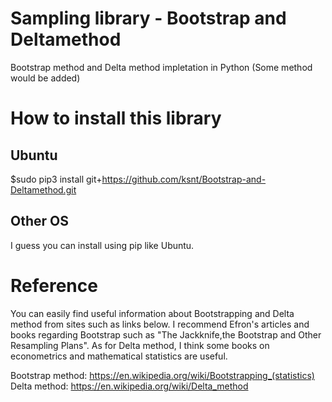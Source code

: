 # Sampling library - Bootstrap and Deltamethod
Bootstrap method and Delta method impletation in Python (Some method would be added)

# How to install this library

## Ubuntu
$sudo pip3 install git+https://github.com/ksnt/Bootstrap-and-Deltamethod.git

## Other OS
I guess you can install using pip like Ubuntu.

# Reference
You can easily find useful information about Bootstrapping and Delta method from sites such as links below. I recommend Efron's articles and books regarding Bootstrap such as "The Jackknife,the Bootstrap and Other Resampling Plans". As for Delta method, I think some books on econometrics and mathematical statistics are useful.

Bootstrap method: https://en.wikipedia.org/wiki/Bootstrapping_(statistics) <br>
Delta method: https://en.wikipedia.org/wiki/Delta_method
